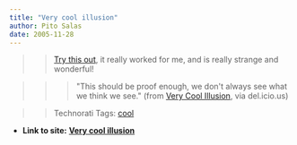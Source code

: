 ```yaml
---
title: "Very cool illusion"
author: Pito Salas
date: 2005-11-28
---
```



>>

>> [Try this
out](<http://www.patmedia.net/marklevinson/cool/cool_illusion.html>), it
really worked for me, and is really strange and wonderful!

>>

>>> "This should be proof enough, we don't always see what we think we see."
(from [Very Cool
Illusion](<http://www.patmedia.net/marklevinson/cool/cool_illusion.html>), via
del.icio.us)

>>

>> Technorati Tags: [cool](<http://www.technorati.com/tag/cool>)


* **Link to site:** **[Very cool illusion](None)**
